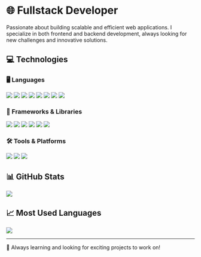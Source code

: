 # 🌐 Fullstack Developer  

Passionate about building scalable and efficient web applications. I specialize in both frontend and backend development, always looking for new challenges and innovative solutions.  

## 💻 Technologies  

### 🖥️ Languages  
<p align="left">
  <img src="https://img.shields.io/badge/-JavaScript-black?style=flat-square&logo=javascript&logoColor=F7DF1E" />
  <img src="https://img.shields.io/badge/-TypeScript-black?style=flat-square&logo=typescript&logoColor=007ACC" />
  <img src="https://img.shields.io/badge/-Python-black?style=flat-square&logo=python&logoColor=3776AB" />
  <img src="https://img.shields.io/badge/-C++-black?style=flat-square&logo=c%2B%2B&logoColor=00599C" />
  <img src="https://img.shields.io/badge/-Java-black?style=flat-square&logo=java&logoColor=007396" />
  <img src="https://img.shields.io/badge/-PHP-black?style=flat-square&logo=php&logoColor=777BB4" />
  <img src="https://img.shields.io/badge/-HTML-black?style=flat-square&logo=html5&logoColor=E34F26" />
  <img src="https://img.shields.io/badge/-CSS-black?style=flat-square&logo=css3&logoColor=1572B6" />
</p>

### 🚀 Frameworks & Libraries  
<p align="left">
  <img src="https://img.shields.io/badge/-React-black?style=flat-square&logo=react&logoColor=61DAFB" />
  <img src="https://img.shields.io/badge/-Next.js-black?style=flat-square&logo=next.js&logoColor=FFFFFF" />
  <img src="https://img.shields.io/badge/-Astro-black?style=flat-square&logo=astro&logoColor=FFFFFF" />
  <img src="https://img.shields.io/badge/-Node.js-black?style=flat-square&logo=node.js&logoColor=6CC24A" />
  <img src="https://img.shields.io/badge/-Express-black?style=flat-square&logo=express&logoColor=FFFFFF" />
  <img src="https://img.shields.io/badge/-TailwindCSS-black?style=flat-square&logo=tailwind-css&logoColor=38B2AC" />
</p>

### 🛠️ Tools & Platforms  
<p align="left">
  <img src="https://img.shields.io/badge/-Git-black?style=flat-square&logo=git&logoColor=F05032" />
  <img src="https://img.shields.io/badge/-Figma-black?style=flat-square&logo=figma&logoColor=F24E1E" />
  <img src="https://img.shields.io/badge/-VS%20Code-black?style=flat-square&logo=visual-studio-code&logoColor=007ACC" />
</p>

## 📊 GitHub Stats  
<p align="left">
  <img src="https://github-readme-stats.vercel.app/api?username=GudinoJoaquin&show_icons=true&hide_title=true&hide=prs&count_private=true&theme=radical" />
</p>

## 📈 Most Used Languages  
<p align="left">
  <img src="https://github-readme-stats.vercel.app/api/top-langs/?username=GudinoJoaquin&layout=compact&theme=radical" />
</p>

---

🚀 Always learning and looking for exciting projects to work on!
